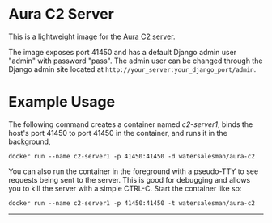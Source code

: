 # Aura C2 Server
This is a lightweight image for the [Aura C2 server](https://github.com/watersalesman/aura-botnet).

The image exposes port 41450 and has a default Django
admin user "admin" with password "pass". The admin user can be changed through
the Django admin site located at `http://your_server:your_django_port/admin`.

Example Usage
===
The following command creates a container named *c2-server1*, binds the host's
port 41450 to port 41450 in the container, and runs it in the background,
```
docker run --name c2-server1 -p 41450:41450 -d watersalesman/aura-c2
```

You can also run the container in the foreground with a pseudo-TTY to see
requests being sent to the server. This is good for debugging and allows
you to kill the server with a simple CTRL-C. Start the container like so:
```
docker run --name c2-server1 -p 41450:41450 -t watersalesman/aura-c2
```
***
